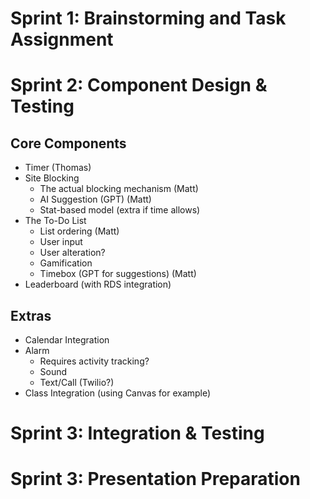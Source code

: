 # Sprint 1: Brainstorming and Task Assignment

# Sprint 2: Component Design & Testing
## Core Components
- Timer (Thomas)
- Site Blocking
    - The actual blocking mechanism (Matt)
    - AI Suggestion (GPT) (Matt)
    - Stat-based model (extra if time allows)
- The To-Do List
    - List ordering (Matt)
    - User input
    - User alteration?
    - Gamification
    - Timebox (GPT for suggestions) (Matt)
- Leaderboard (with RDS integration)

## Extras
- Calendar Integration
- Alarm
    - Requires activity tracking?
    - Sound
    - Text/Call (Twilio?)
- Class Integration (using Canvas for example)

# Sprint 3: Integration & Testing

# Sprint 3: Presentation Preparation
